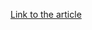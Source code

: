 [Link to the article](https://www.akamai.com/blog/security/2024/oct/advancing-federal-cybersecurity-with-zero-trust-principles)

